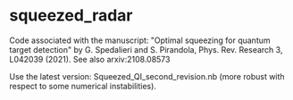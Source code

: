 # squeezed_radar
Code associated with the manuscript: "Optimal squeezing for quantum target detection" 
by G. Spedalieri and S. Pirandola, Phys. Rev. Research 3, L042039 (2021). See also arxiv:2108.08573

Use the latest version: Squeezed_QI_second_revision.nb (more robust with respect to some numerical instabilities).
